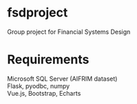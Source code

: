 # fsdproject
Group project for Financial Systems Design

# Requirements
Microsoft SQL Server (AIFRIM dataset)  
Flask, pyodbc, numpy  
Vue.js, Bootstrap, Echarts  
